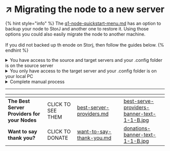 # ↗️ Migrating the node to a new server

{% hint style="info" %}
The [q1-node-quickstart-menu.md](../q1-node-quickstart-menu.md "mention") has an option to backup your node to StorJ and another one to restore it. Using those options you could also easily migrate the node to another machine.\
\
If you did not backed up th enode on Storj, then follow the guides below.
{% endhint %}

<details>

<summary>You have access to the source and target servers and your .config folder is on the source server</summary>

This guide will only work if you use username and password to access your target server (which is not the best for security). If you use an SSH key, you will need to follow a more advanced method. Or you can simply setup an SSH key AFTER you have migrated the files to the target server.

* Use the auto-installer script in this guide to install the node on the new server and as soon as the first node log entries appears, stop the service. _This step is clearly optional if you have already installed the node_.
* Remove the whole `node/.config` folder from the new server (this will delete your new server keys!).

```bash
rm -r ~/ceremonyclient/node/.config
```

* Grab your new server IP and password.
* Login to the old server, stop the node and run the below command. This will copy the entire `node/.config` folder from the old to the new server. \
  _Change \<NEW\_SERVER\_IP> with your new server IP and enter the new server password when requested._

{% code overflow="wrap" %}
```bash
scp -r ~/ceremonyclient/node/.config root@<NEW_SERVER_IP>:/root/ceremonyclient/node/
```
{% endcode %}

_Moving files like this via a password connection poses a security risk. It's better to setup SSH keys between your servers instead._

</details>

<details>

<summary>You only have access to the target server and your .config folder is on your local PC</summary>

* Use the auto-installer script in this guide to install the node on the new server and as soon as the first node log entries appears, stop the service. _This step is clearly optional if you have already installed the node_.
* Remove the whole `node/.config` folder from the new server (this will delete your new server keys!).

```sh
rm -r ~/ceremonyclient/node/.config
```

* Upload your local .config folder to /ceremonyclient/node/.config
* Restart the node

</details>

<details>

<summary>Complete manual process</summary>

_This is the simplest migration process if you don't want to use the node auto-installer. But you will have to create the node service manually._

Login to your target server&#x20;

Upload your .config folder to \~/backup/

Clone the repo

<pre class="language-sh" data-overflow="wrap"><code class="lang-sh"><strong>git clone https://github.com/QuilibriumNetwork/ceremonyclient.git 
</strong></code></pre>

Go to the node folder

{% code overflow="wrap" %}
```sh
cd ceremonyclient/node
```
{% endcode %}

Copy your .config folder to the node folder

{% code overflow="wrap" %}
```sh
cp -r ~/backup/.config  /.config
```
{% endcode %}

Start the node

</details>

***

<table data-card-size="large" data-column-title-hidden data-view="cards" data-full-width="false"><thead><tr><th></th><th></th><th data-hidden data-card-target data-type="content-ref"></th><th data-hidden></th><th data-hidden data-card-cover data-type="files"></th></tr></thead><tbody><tr><td><strong>The Best Server Providers for your Nodes</strong></td><td>CLICK TO SEE THEM</td><td><a href="../best-server-providers.md">best-server-providers.md</a></td><td></td><td><a href="../.gitbook/assets/best-serve-providers-banner-text-1-1-B.jpg">best-serve-providers-banner-text-1-1-B.jpg</a></td></tr><tr><td><strong>Want to say thank you?</strong></td><td>CLICK TO DONATE</td><td><a href="../want-to-say-thank-you.md">want-to-say-thank-you.md</a></td><td></td><td><a href="../.gitbook/assets/donations-banner-text-1-1-B.jpg">donations-banner-text-1-1-B.jpg</a></td></tr></tbody></table>
